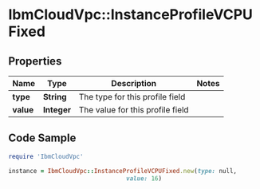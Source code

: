 # IbmCloudVpc::InstanceProfileVCPUFixed

## Properties

Name | Type | Description | Notes
------------ | ------------- | ------------- | -------------
**type** | **String** | The type for this profile field | 
**value** | **Integer** | The value for this profile field | 

## Code Sample

```ruby
require 'IbmCloudVpc'

instance = IbmCloudVpc::InstanceProfileVCPUFixed.new(type: null,
                                 value: 16)
```


